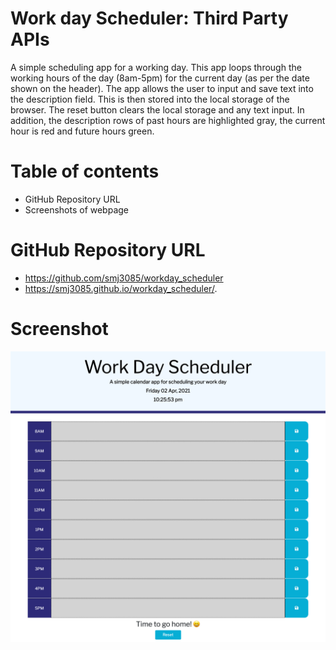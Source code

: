 # Work day Scheduler: Third Party APIs

A simple scheduling app for a working day. 
This app loops through the working hours of the day (8am-5pm) for the current day (as per the date shown on the header).
The app allows the user to input and save text into the description field. This is then stored into the local storage of the browser. The reset button clears the local storage and any text input. In addition, the description rows of past hours are highlighted gray, the current hour is red and future hours green. 

# Table of contents
* GitHub Repository URL
* Screenshots of webpage

# GitHub Repository URL
* https://github.com/smj3085/workday_scheduler
* https://smj3085.github.io/workday_scheduler/.

# Screenshot
![picture](./assets/images/screencapture1.png)
